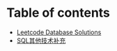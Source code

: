 # Table of contents

* [Leetcode Database Solutions](README.md)
* [SQL其他技术补充](sql-qi-ta-ji-shu-bu-chong.md)

